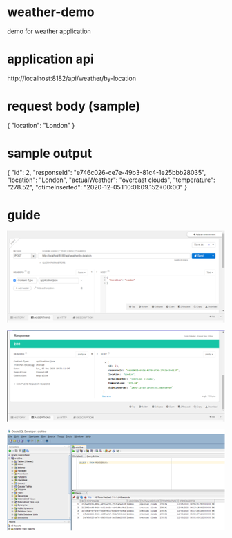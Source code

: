 # weather-demo
demo for weather application

# application api
http://localhost:8182/api/weather/by-location

# request body (sample)
{
	"location": "London"
}

# sample output
{
	"id": 2,
	"responseId": "e746c026-ce7e-49b3-81c4-1e25bbb28035",
	"location": "London",
	"actualWeather": "overcast clouds",
	"temperature": "278.52",
	"dtimeInserted": "2020-12-05T10:01:09.152+00:00"
}

# guide
![](images/request.PNG)

![](images/response.PNG)

![](images/result.PNG)
